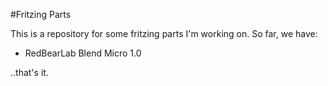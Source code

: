 #Fritzing Parts

This is a repository for some fritzing parts I'm working on. So far, we have:

- RedBearLab Blend Micro 1.0

..that's it.